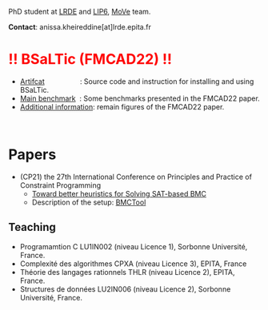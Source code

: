 PhD student at [LRDE](https://www.lrde.epita.fr/wiki/Home) and [LIP6](https://www.lip6.fr), [MoVe](https://www.lip6.fr/MoVe) team.

**Contact**: anissa.kheireddine[at]lrde.epita.fr


# <span style="color:red">!! BSaLTic  (FMCAD22) !!</span>

 * [Artifcat](https://doi.org/10.5281/zenodo.6323166) &nbsp;&nbsp;&nbsp;&nbsp;&nbsp;&nbsp;&nbsp;&nbsp;&nbsp;&nbsp;&nbsp;&nbsp;&nbsp;&nbsp;&nbsp;&nbsp;&nbsp;: Source code and instruction for installing and using BSaLTic.
 * [Main benchmark](https://doi.org/10.5281/zenodo.6303638)&nbsp;&nbsp;: Some benchmarks presented in the FMCAD22 paper.
 * [Additional information](https://akheireddine.github.io/fmcad/figures.html): remain figures of the FMCAD22 paper.

<!---
* [Virtual Machine](https://doi.org/10.5281/zenodo.6323716) &nbsp;&nbsp;&nbsp;: BSaLTic is already installed in the VM.
--->
<br />

# Papers
*  (CP21)  the 27th International Conference on Principles and Practice of Constraint Programming 
   * [Toward better heuristics for Solving SAT-based BMC](https://www.lrde.epita.fr/wiki/Publications/kheireddine.21.cp)
   * Description of the setup: [BMCTool](https://akheireddine.github.io/cp21/cp21.html)


## Teaching

 * Programamtion C  LU1IN002 (niveau Licence 1), Sorbonne Université, France.
 * Complexité des algorithmes CPXA (niveau Licence 3), EPITA, France
 * Théorie des langages rationnels THLR (niveau Licence 2), EPITA, France.
 * Structures de données LU2IN006 (niveau Licence 2), Sorbonne Université, France.


